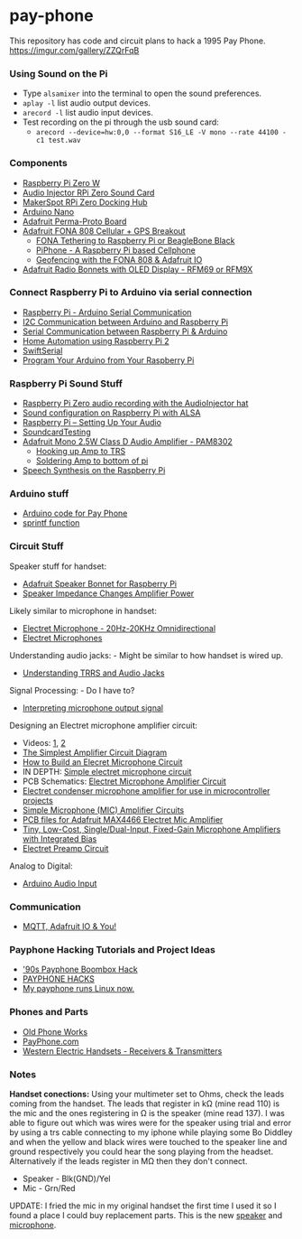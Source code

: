 # pay-phone
This repository has code and circuit plans to hack a 1995 Pay Phone. https://imgur.com/gallery/ZZQrFqB

### Using Sound on the Pi
- Type `alsamixer` into the terminal to open the sound preferences.
- `aplay -l` list audio output devices.
- `arecord -l` list audio input devices.
- Test recording on the pi through the usb sound card: 
   - `arecord --device=hw:0,0 --format S16_LE -V mono --rate 44100 -c1 test.wav`


### Components
- [Raspberry Pi Zero W](https://www.adafruit.com/product/3400)
- [Audio Injector RPi Zero Sound Card](http://www.audioinjector.net/rpi-zero)
- [MakerSpot RPi Zero Docking Hub](https://www.amazon.com/MakerSpot-Stackable-Raspberry-Connector-Bluetooth/dp/B07CPQK9ND)
- [Arduino Nano](https://www.amazon.com/ELEGOO-Arduino-ATmega328P-Without-Compatible/dp/B0713XK923/ref=sr_1_5?keywords=arduino+nano&qid=1573163867&s=electronics&sr=1-5)
- [Adafruit Perma-Proto Board](https://www.amazon.com/Adafruit-Perma-Proto-Half-sized-Breadboard-PCB/dp/B00SK8QR8S/ref=sr_1_3?crid=2E5H3ZQ6V08E4&keywords=adafruit+perma-proto&qid=1573163906&s=electronics&sprefix=adafruit+perma%2Celectronics%2C165&sr=1-3)
- [Adafruit FONA 808 Cellular + GPS Breakout](https://learn.adafruit.com/adafruit-fona-808-cellular-plus-gps-breakout?view=all)
    * [FONA Tethering to Raspberry Pi or BeagleBone Black](https://learn.adafruit.com/fona-tethering-to-raspberry-pi-or-beaglebone-black?view=all)
    * [PiPhone - A Raspberry Pi based Cellphone](https://learn.adafruit.com/piphone-a-raspberry-pi-based-cellphone?view=all)
    * [Geofencing with the FONA 808 & Adafruit IO](https://learn.adafruit.com/geofencing-with-the-fona-808-and-adafruit-io?view=all)
- [Adafruit Radio Bonnets with OLED Display - RFM69 or RFM9X](https://learn.adafruit.com/adafruit-radio-bonnets/rfm69-raspberry-pi-setup)


### Connect Raspberry Pi to Arduino via serial connection
- [Raspberry Pi - Arduino Serial Communication](https://www.instructables.com/id/Raspberry-Pi-Arduino-Serial-Communication/)
- [I2C Communication between Arduino and Raspberry Pi](https://create.arduino.cc/projecthub/bmr1314/i2c-communication-between-arduino-and-raspberry-pi-1d00dd)
- [Serial Communication between Raspberry Pi & Arduino](https://classes.engineering.wustl.edu/ese205/core/index.php?title=Serial_Communication_between_Raspberry_Pi_%26_Arduino)
- [Home Automation using Raspberry Pi 2](https://create.arduino.cc/projecthub/cyborg-titanium-14/home-automation-using-raspberry-pi-2-windows-10-iot-core-784235?f=1)
- [SwiftSerial](https://github.com/yeokm1/SwiftSerial)
- [Program Your Arduino from Your Raspberry Pi](https://www.hackster.io/techno_z/program-your-arduino-from-your-raspberry-pi-3407d4)

### Raspberry Pi Sound Stuff
- [Raspberry Pi Zero audio recording with the AudioInjector hat](https://www.richardmudhar.com/blog/2018/07/raspberry-pi-zero-audio-recording-with-the-audioinjector-hat/)
- [Sound configuration on Raspberry Pi with ALSA](http://blog.scphillips.com/posts/2013/01/sound-configuration-on-raspberry-pi-with-alsa/)
- [Raspberry Pi – Setting Up Your Audio](http://iwearshorts.com/blog/raspberry-pi-setting-up-your-audio/)
- [SoundcardTesting](https://www.alsa-project.org/main/index.php/SoundcardTesting)
- [Adafruit Mono 2.5W Class D Audio Amplifier - PAM8302](https://learn.adafruit.com/products/2130/guides)
  * [Hooking up Amp to TRS](https://learn.adafruit.com/portable-kippah-pi)
  * [Soldering Amp to bottom of pi](https://learn.adafruit.com/pocket-pigrrl?view=all)
- [Speech Synthesis on the Raspberry Pi](https://learn.adafruit.com/speech-synthesis-on-the-raspberry-pi)


### Arduino stuff
- [Arduino code for Pay Phone](https://create.arduino.cc/editor/rchatham/044c4320-8126-4371-ab3c-54f0d22aaedc)
- [sprintf function](https://arduinobasics.blogspot.com/2019/05/sprintf-function.html)


### Circuit Stuff
Speaker stuff for handset:
- [Adafruit Speaker Bonnet for Raspberry Pi](https://learn.adafruit.com/adafruit-speaker-bonnet-for-raspberry-pi)
- [Speaker Impedance Changes Amplifier Power](https://geoffthegreygeek.com/speaker-impedance-changes-amplifier-power/)

Likely similar to microphone in handset:
- [Electret Microphone - 20Hz-20KHz Omnidirectional](https://www.adafruit.com/product/1064)
- [Electret Microphones](http://www.openmusiclabs.com/learning/sensors/electret-microphones/)

Understanding audio jacks: - Might be similar to how handset is wired up.
- [Understanding TRRS and Audio Jacks](https://www.cablechick.com.au/blog/understanding-trrs-and-audio-jacks/)

Signal Processing: - Do I have to?
- [Interpreting microphone output signal](https://dsp.stackexchange.com/questions/45117/interpreting-microphone-output-signal)

Designing an Electret microphone amplifier circuit: 
- Videos: [1](https://www.youtube.com/watch?v=ts-JqEVzvDo), [2](https://www.youtube.com/watch?v=SToBPCajwc0)
- [The Simplest Amplifier Circuit Diagram](https://www.build-electronic-circuits.com/amplifier-circuit-diagram/)
- [How to Build an Elecret Microphone Circuit](http://www.learningaboutelectronics.com/Articles/Electret-microphone-circuit.php)
- IN DEPTH: [Simple electret microphone circuit](http://mynixworld.info/2017/09/01/simple-electret-microphone-circuit/)
- PCB Schematics: [Electret Microphone Amplifier Circuit](https://www.electroschematics.com/electret-microphone-amplifier-circuit/)
- [Electret condenser microphone amplifier for use in microcontroller projects](https://scienceprog.com/electret-condenser-microphone-amplifier-for-use-in-microcontroller-projects/)
- [Simple Microphone (MIC) Amplifier Circuits](https://makingcircuits.com/blog/simple-microphone-mic-amplifier-circuits-using-transistors/)
- [PCB files for Adafruit MAX4466 Electret Mic Amplifier](https://github.com/adafruit/Adafruit-MAX4466-Electret-Mic-Amplifier-PCBs)
- [Tiny, Low-Cost, Single/Dual-Input, Fixed-Gain Microphone Amplifiers with Integrated Bias](https://www.maximintegrated.com/en/products/analog/audio/MAX9812L.html)
- [Electret Preamp Circuit](https://dxarts.washington.edu/wiki/electret-preamp-circuit)

Analog to Digital:
- [Arduino Audio Input](https://www.instructables.com/id/Arduino-Audio-Input/)


### Communication
- [MQTT, Adafruit IO & You!](https://learn.adafruit.com/mqtt-adafruit-io-and-you?view=all)

### Payphone Hacking Tutorials and Project Ideas
- ['90s Payphone Boombox Hack](https://www.instructables.com/id/90s-Payphone-Boombox-Hack/)
- [PAYPHONE HACKS](https://hackaday.com/tag/payphone/)
- [My payphone runs Linux now.](https://www.jwz.org/blog/2016/01/my-payphone-runs-linux-now/)


### Phones and Parts
- [Old Phone Works](https://www.oldphoneworks.com/)
- [PayPhone.com](https://www.payphone.com)
- [Western Electric Handsets - Receivers & Transmitters](https://beatriceco.com/bti/porticus/bell/telephones-technical-handsets.html)


### Notes
**Handset conections:**
Using your multimeter set to Ohms, check the leads coming from the handset. The leads that register in kΩ (mine read 110) is the mic and the ones registering in Ω is the speaker (mine read 137). I was able to figure out which was wires were for the speaker using trial and error by using a trs cable connecting to my iphone while playing some Bo Diddley and when the yellow and black wires were touched to the speaker line and ground respectively you could hear the song playing from the headset. Alternatively if the leads register in MΩ then they don't connect.
- Speaker - Blk(GND)/Yel
- Mic - Grn/Red

UPDATE: I fried the mic in my original handset the first time I used it so I found a place I could buy replacement parts. This is the new [speaker](https://www.payphone.com/BT-R8-Receiver.html) and [microphone](https://www.payphone.com/Noise-Canceling-Microphone.html).
